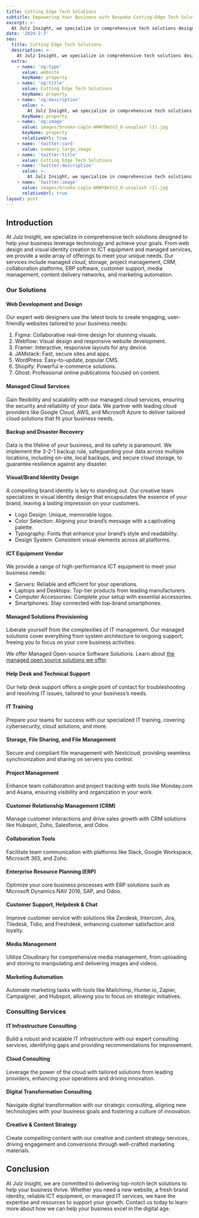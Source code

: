 ```yaml
---
title: Cutting Edge Tech Solutions
subtitle: Empowering Your Business with Bespoke Cutting-Edge Tech Solutions
excerpt: >-
  At Julz Insight, we specialize in comprehensive tech solutions designed to help your business leverage technology and achieve your goals. From web design and visual identity creation to ICT equipment and managed services, we provide a wide array of offerings to meet your unique needs. Our services include managed cloud, storage, project management, CRM, collaboration platforms, ERP software, customer support, media management, content delivery networks, and marketing automation.
date: '2024-2-3'
seo:
  title: Cutting Edge Tech Solutions
  description: >-
    At Julz Insight, we specialize in comprehensive tech solutions designed to help your business leverage technology and achieve your goals. From web design and visual identity creation to ICT equipment and managed services, we provide a wide array of offerings to meet your unique needs. Our services include managed cloud, storage, project management, CRM, collaboration platforms, ERP software, customer support, media management, content delivery networks, and marketing automation.
  extra:
    - name: 'og:type'
      value: website
      keyName: property
    - name: 'og:title'
      value: Cutting Edge Tech Solutions
      keyName: property
    - name: 'og:description'
      value: >-
        At Julz Insight, we specialize in comprehensive tech solutions designed to help your business leverage technology and achieve your goals. From web design and visual identity creation to ICT equipment and managed services, we provide a wide array of offerings to meet your unique needs. Our services include managed cloud, storage, project management, CRM, collaboration platforms, ERP software, customer support, media management, content delivery networks, and marketing automation.
      keyName: property
    - name: 'og:image'
      value: images/brooke-cagle-WHWYBmtn3_0-unsplash (1).jpg
      keyName: property
      relativeUrl: true
    - name: 'twitter:card'
      value: summary_large_image
    - name: 'twitter:title'
      value: Cutting Edge Tech Solutions
    - name: 'twitter:description'
      value: >-
        At Julz Insight, we specialize in comprehensive tech solutions designed to help your business leverage technology and achieve your goals. From web design and visual identity creation to ICT equipment and managed services, we provide a wide array of offerings to meet your unique needs. Our services include managed cloud, storage, project management, CRM, collaboration platforms, ERP software, customer support, media management, content delivery networks, and marketing automation.
    - name: 'twitter:image'
      value: images/brooke-cagle-WHWYBmtn3_0-unsplash (1).jpg
      relativeUrl: true
layout: post
---
```


## Introduction

At Julz Insight, we specialize in comprehensive tech solutions designed to help your business leverage technology and achieve your goals. From web design and visual identity creation to ICT equipment and managed services, we provide a wide array of offerings to meet your unique needs. Our services include managed cloud, storage, project management, CRM, collaboration platforms, ERP software, customer support, media management, content delivery networks, and marketing automation.

### Our Solutions

#### Web Development and Design

Our expert web designers use the latest tools to create engaging, user-friendly websites tailored to your business needs:

1. Figma: Collaborative real-time design for stunning visuals.
2. Webflow: Visual design and responsive website development.
3. Framer: Interactive, responsive layouts for any device.
4. JAMstack: Fast, secure sites and apps.
5. WordPress: Easy-to-update, popular CMS.
6. Shopify: Powerful e-commerce solutions.
7. Ghost: Professional online publications focused on content.

#### Managed Cloud Services

Gain flexibility and scalability with our managed cloud services, ensuring the security and reliability of your data. We partner with leading cloud providers like Google Cloud, AWS, and Microsoft Azure to deliver tailored cloud solutions that fit your business needs.

#### Backup and Disaster Recovery

Data is the lifeline of your business, and its safety is paramount. We implement the 3-2-1 backup rule, safeguarding your data across multiple locations, including on-site, local backups, and secure cloud storage, to guarantee resilience against any disaster.

#### Visual/Brand Identity Design

A compelling brand identity is key to standing out. Our creative team specializes in visual identity design that encapsulates the essence of your brand, leaving a lasting impression on your customers.

- Logo Design: Unique, memorable logos.
- Color Selection: Aligning your brand’s message with a captivating palette.
- Typography: Fonts that enhance your brand’s style and readability.
- Design System: Consistent visual elements across all platforms.

#### ICT Equipment Vendor

We provide a range of high-performance ICT equipment to meet your business needs:

- Servers: Reliable and efficient for your operations.
- Laptops and Desktops: Top-tier products from leading manufacturers.
- Computer Accessories: Complete your setup with essential accessories.
- Smartphones: Stay connected with top-brand smartphones.

#### Managed Solutions Provisioning

Liberate yourself from the complexities of IT management. Our managed solutions cover everything from system architecture to ongoing support, freeing you to focus on your core business activities.

We offer Managed Open-source Software Solutions. Learn about [the managed open source solutions we offer](/open-source-solutions).

#### Help Desk and Technical Support

Our help desk support offers a single point of contact for troubleshooting and resolving IT issues, tailored to your business’s needs.

#### IT Training

Prepare your teams for success with our specialized IT training, covering cybersecurity, cloud solutions, and more.

#### Storage, File Sharing, and File Management

Secure and compliant file management with Nextcloud, providing seamless synchronization and sharing on servers you control.

#### Project Management

Enhance team collaboration and project tracking with tools like Monday.com and Asana, ensuring visibility and organization in your work.

#### Customer Relationship Management (CRM)

Manage customer interactions and drive sales growth with CRM solutions like Hubspot, Zoho, Salesforce, and Odoo.

#### Collaboration Tools

Facilitate team communication with platforms like Slack, Google Workspace, Microsoft 365, and Zoho.

#### Enterprise Resource Planning (ERP)

Optimize your core business processes with ERP solutions such as Microsoft Dynamics NAV 2016, SAP, and Odoo.

#### Customer Support, Helpdesk & Chat

Improve customer service with solutions like Zendesk, Intercom, Jira, Tiledesk, Tidio, and Freshdesk, enhancing customer satisfaction and loyalty.

#### Media Management

Utilize Cloudinary for comprehensive media management, from uploading and storing to manipulating and delivering images and videos.

#### Marketing Automation

Automate marketing tasks with tools like Mailchimp, Hunter.io, Zapier, Campaigner, and Hubspot, allowing you to focus on strategic initiatives.

### Consulting Services

#### IT Infrastructure Consulting

Build a robust and scalable IT infrastructure with our expert consulting services, identifying gaps and providing recommendations for improvement.

#### Cloud Consulting

Leverage the power of the cloud with tailored solutions from leading providers, enhancing your operations and driving innovation.

#### Digital Transformation Consulting

Navigate digital transformation with our strategic consulting, aligning new technologies with your business goals and fostering a culture of innovation.

#### Creative & Content Strategy

Create compelling content with our creative and content strategy services, driving engagement and conversions through well-crafted marketing materials.

## Conclusion

At Julz Insight, we are committed to delivering top-notch tech solutions to help your business thrive. Whether you need a new website, a fresh brand identity, reliable ICT equipment, or managed IT services, we have the expertise and resources to support your growth. Contact us today to learn more about how we can help your business excel in the digital age.
